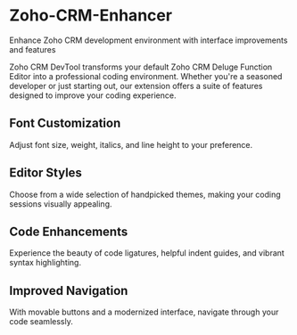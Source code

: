 # Zoho-CRM-Enhancer
Enhance Zoho CRM development environment with interface improvements and features

Zoho CRM DevTool transforms your default Zoho CRM Deluge Function Editor into a professional coding environment. Whether you're a seasoned developer or just starting out, our extension offers a suite of features designed to improve your coding experience.

## Font Customization
Adjust font size, weight, italics, and line height to your preference.

## Editor Styles
Choose from a wide selection of handpicked themes, making your coding sessions visually appealing.

## Code Enhancements
Experience the beauty of code ligatures, helpful indent guides, and vibrant syntax highlighting.

## Improved Navigation
With movable buttons and a modernized interface, navigate through your code seamlessly.
